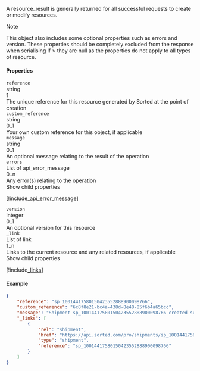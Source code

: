 A resource_result is generally returned for all successful requests to create or modify resources.

> [!NOTE]
> This object also includes some optional properties such as errors and version. These properties should be completely excluded from the response when serialising if > they are null as the properties do not apply to all types of resource.

<div class="dc-row">
    <div class="dc-column">
        <h4>Properties</h4>
        <div class="property">
            <div class="name"><code>reference</code></div>
            <div class="type">string</div>
            <div class="occurs">1</div>
            <div class="description">The unique reference for this resource generated by Sorted at the point of creation</div>
        </div>
        <div class="property">
            <div class="name"><code>custom_reference</code></div>
            <div class="type">string</div>
            <div class="occurs">0..1</div>
            <div class="description">Your own custom reference for this object, if applicable</div>
        </div>
        <div class="property">
            <div class="name"><code>message</code></div>
            <div class="type">string</div>
            <div class="occurs">0..1</div>
            <div class="description">An optional message relating to the result of the operation</div>
        </div>
        <div class="property">
            <div class="name"><code>errors</code></div>
            <div class="type">List of api_error_message</div>
            <div class="occurs">0..n</div>
            <div class="description">Any error(s) relating to the operation</div>
            <div class="dropdown" onclick="dropFunction(this)">Show child properties
                <div class="dropdown-content">

[!include[_api_error_message](_api_error_message.md)]
</div>
            </div>                
        </div>
        <div class="property">
            <div class="name"><code>version</code></div>
            <div class="type">integer</div>
            <div class="occurs">0..1</div>
            <div class="description">An optional version for this resource</div>
        </div>
        <div class="property">
            <div class="name"><code>_link</code></div>
            <div class="type">List of link</div>
            <div class="occurs">1..n</div>
            <div class="description">Links to the current resource and any related resources, if applicable</div>
            <div class="dropdown" onclick="dropFunction(this)">Show child properties
                <div class="dropdown-content">

[!include[_links](_links.md)]
</div>
            </div>              
        </div>                                                
    </div>
<div class="dc-column">
<h4>Example</h4>

```json
{
    "reference": "sp_10014417580150423552888900098766",
    "custom_reference": "6c8f8e21-bc4a-438d-8e48-85f6b4a65bcc",
    "message": "Shipment sp_10014417580150423552888900098766 created successfully",
    "_links": [
        {
            "rel": "shipment",
            "href": "https://api.sorted.com/pro/shipments/sp_10014417580150423552888900098766",
            "type": "shipment",
            "reference": "sp_10014417580150423552888900098766"
        }
    ]
}
```
</div>
</div>        